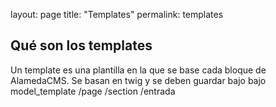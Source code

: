 layout:    page
title:    "Templates"
permalink:    templates

## Qué son los templates
  Un template es una plantilla en la que se base cada bloque de AlamedaCMS.
  Se basan en twig y se deben guardar bajo bajo 
      model_template 
                     /page
                     /section
                     /entrada
